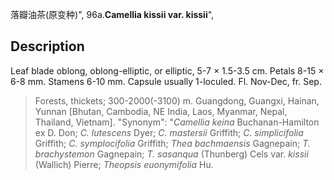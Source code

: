落瓣油茶(原变种)",
96a.**Camellia kissii var. kissii**",

## Description
Leaf blade oblong, oblong-elliptic, or elliptic, 5-7 × 1.5-3.5 cm. Petals 8-15 × 6-8 mm. Stamens 6-10 mm. Capsule usually 1-loculed. Fl. Nov-Dec, fr. Sep.

> Forests, thickets; 300-2000(-3100) m. Guangdong, Guangxi, Hainan, Yunnan [Bhutan, Cambodia, NE India, Laos, Myanmar, Nepal, Thailand, Vietnam].
  "Synonym": "*Camellia keina* Buchanan-Hamilton ex D. Don; *C. lutescens* Dyer; *C. mastersii* Griffith; *C. simplicifolia* Griffith; *C. symplocifolia* Griffith; *Thea bachmaensis* Gagnepain; *T. brachystemon* Gagnepain; *T. sasanqua* (Thunberg) Cels var. *kissii* (Wallich) Pierre; *Theopsis euonymifolia* Hu.
